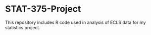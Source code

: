 # STAT-375-Project
This repository includes R code used in analysis of ECLS data for my statistics project.
